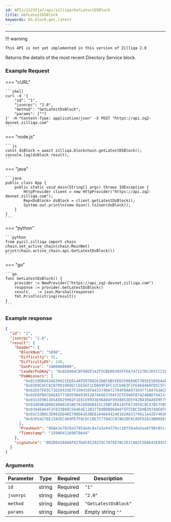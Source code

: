 ```yaml
---
id: APIs/1123f1a7/api/zilliqa/GetLatestDSBlock
title: GetLatestDSBlock
keywords: DS,block,get,latest
---
```

---


!!! warning

    This API is not yet implemented in this version of Zilliqa 2.0

Returns the details of the most recent Directory Service block.
### Example Request


=== "cURL"

    ```shell
    curl -d '{
        "id": "1",
        "jsonrpc": "2.0",
        "method": "GetLatestDsBlock",
        "params": [""]
    }' -H "Content-Type: application/json" -X POST "https://api.zq2-devnet.zilliqa.com"
    ```



=== "node.js"

    ```js
    const dsBlock = await zilliqa.blockchain.getLatestDSBlock();
    console.log(dsBlock.result);
    ```



=== "java"

    ```java
    public class App {
        public static void main(String[] args) throws IOException {
            HttpProvider client = new HttpProvider("https://api.zq2-devnet.zilliqa.com");
            Rep<DsBlock> dsBlock = client.getLatestDsBlock();
            System.out.println(new Gson().toJson(dsBlock));
        }
    }
    ```



=== "python"

    ```python
    from pyzil.zilliqa import chain
    chain.set_active_chain(chain.MainNet)
    print(chain.active_chain.api.GetLatestDsBlock())
    ```



=== "go"

    ```go
    func GetLatestDsBlock() {
        provider := NewProvider("https://api.zq2-devnet.zilliqa.com")
        response := provider.GetLatestDsBlock()
        result, _ := json.Marshal(response)
        fmt.Println(string(result))
    }
    ```




### Example response


```json
{
  "id": "1",
  "jsonrpc": "2.0",
  "result": {
    "header": {
      "BlockNum": "5898",
      "Difficulty": 91,
      "DifficultyDS": 149,
      "GasPrice": "1000000000",
      "LeaderPubKey": "0x026964CBF00EE542F5CBE80395FFEA747227BC3EFCC21D04956380180A9BE21546",
      "PoWWinners": [
        "0x0219DB403A630022EE014AFD97D02E2DBC6BCEED2506A9E57B5EE5D9EA4F154929",
        "0x02D9C8FC6C87891968ECCEE5EF1CD8A9F8FC32C6463F2FE4E846DFD5C5F45A625E",
        "0x02E07F03C71D26433E7F290416FA43374DA72704F8AA973D4771AA763ACD7C509C",
        "0x02E0FB6CDAEA57738959B493652A74E86339AF2CFE998FB7424BBD7A813450743F",
        "0x0315E9B13D5A5D29902F1EECE0933E96A0AF9939853D5F82B438AAED9F7560B3FC",
        "0x034D9B1B0DC80A0103AE7826886B415C29BF3E814FF6720F6C9C47B57589EFEAAA",
        "0x0394EA64F2F833B88C56464E12B37780BDB9684875F55BC569B397ABE0FCCD8E0E",
        "0x03C53B6C3D901ED46E786DA383BE61A46A442461D2A83379A11A42D7403FB7102E",
        "0x03F6427EE15A5EC409FE7F8CDCC8E7C7704CC07AD2BF8CADFD2A19BB98E80836AF"
      ],
      "PrevHash": "968e2e7820a3795de8c8a7a2e94379cc10f50ada5ea6f90c03c4e61e22ee83b5",
      "Timestamp": "1590641169078644"
    },
    "signature": "803D64288A6F827DAFA529235C7A78E7BC2D1C882C5DA643E03CB0B2A786C7A5508CCD5F409CDAA325709E4E9A98F1D67596E61CB8CF958AD98B7DB842F87A44"
  }
}
```


### Arguments


| Parameter | Type   | Required | Description          |
| --------- | ------ | -------- | -------------------- |
| `id`      | string | Required | `"1"`                |
| `jsonrpc` | string | Required | `"2.0"`              |
| `method`  | string | Required | `"GetLatestDsBlock"` |
| `params`  | string | Required | Empty string `""`    |

